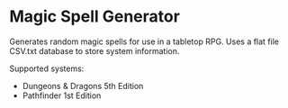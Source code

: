 # Magic Spell Generator
Generates random magic spells for use in a tabletop RPG.  Uses a flat file CSV.txt database to store system information.

Supported systems:
- Dungeons & Dragons 5th Edition
- Pathfinder 1st Edition

